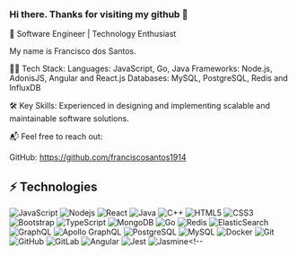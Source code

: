  ### Hi there. Thanks for visiting my github 👋

🚀 Software Engineer | Technology Enthusiast

My name is Francisco dos Santos.

👨‍💻 Tech Stack:
Languages: JavaScript, Go, Java
Frameworks: Node.js, AdonisJS, Angular and React.js
Databases: MySQL, PostgreSQL, Redis and InfluxDB

🛠️ Key Skills:
Experienced in designing and implementing scalable and maintainable software solutions.

📬 Feel free to reach out:

GitHub: https://github.com/franciscosantos1914

## ⚡ Technologies

![JavaScript](https://img.shields.io/badge/-JavaScript-black?style=flat-square&logo=javascript)
![Nodejs](https://img.shields.io/badge/-Nodejs-black?style=flat-square&logo=Node.js)
![React](https://img.shields.io/badge/-React-white?style=flat-square&logo=react)
![Java](https://img.shields.io/badge/-java-E34A86?style=flat-square&logo=Java)
![C++](https://img.shields.io/badge/-C++-00599C?style=flat-square&logo=c)
![HTML5](https://img.shields.io/badge/-HTML5-E34F26?style=flat-square&logo=html5&logoColor=white)
![CSS3](https://img.shields.io/badge/-CSS3-1572B6?style=flat-square&logo=css3)
![Bootstrap](https://img.shields.io/badge/-Bootstrap-563D7C?style=flat-square&logo=bootstrap)
![TypeScript](https://img.shields.io/badge/-TypeScript-gray?style=flat-square&logo=typescript)
![MongoDB](https://img.shields.io/badge/-MongoDB-black?style=flat-square&logo=mongodb)
![Go](https://img.shields.io/badge/-Go-gray?style=flat-square&logo=go)
![Redis](https://img.shields.io/badge/-Redis-red?style=flat-square&logo=Redis)
![ElasticSearch](https://img.shields.io/badge/-ElasticSearch-005571?style=flat-square&logo=elasticsearch)
![GraphQL](https://img.shields.io/badge/-GraphQL-E10098?style=flat-square&logo=graphql)
![Apollo GraphQL](https://img.shields.io/badge/-Apollo%20GraphQL-311C87?style=flat-square&logo=apollo-graphql)
![PostgreSQL](https://img.shields.io/badge/-PostgreSQL-336791?style=flat-square&logo=postgresql)
![MySQL](https://img.shields.io/badge/-MySQL-green?style=flat-square&logo=mysql)
![Docker](https://img.shields.io/badge/-Docker-black?style=flat-square&logo=docker)
![Git](https://img.shields.io/badge/-Git-black?style=flat-square&logo=git)
![GitHub](https://img.shields.io/badge/-GitHub-green?style=flat-square&logo=github)
![GitLab](https://img.shields.io/badge/-GitLab-FCA121?style=flat-square&logo=gitlab)
![Angular](https://img.shields.io/badge/-Angular-red?style=flat-square&logo=angular)
![Jest](https://img.shields.io/badge/-Jest-green?style=flat-square&logo=jest)
![Jasmine](https://img.shields.io/badge/-Jasmine-blue?style=flat-square&logo=jasmine)<!--
